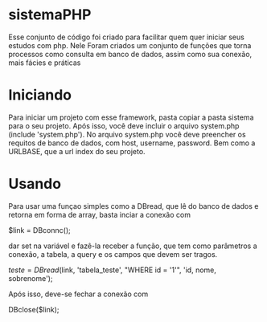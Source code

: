 # sistemaPHP
Esse conjunto de código foi criado para facilitar quem quer iniciar seus estudos com php. Nele Foram criados um conjunto de funções que torna processos como consulta em banco de dados, assim como sua conexão, mais fácies e práticas

# Iniciando
Para iniciar um projeto com esse framework, pasta copiar a pasta sistema para o seu projeto. Após isso, você deve incluir o arquivo system.php (include 'system.php'). No arquivo system.php você deve preencher os requitos de banco de dados, com host, username, password. Bem como a URLBASE, que a url index do seu projeto. 

# Usando
Para usar uma funçao simples como a DBread, que lê do banco de dados e retorna em forma de array, basta inciar a conexão com

$link = DBconnc();

dar set na variável e fazê-la receber a função, que tem como parâmetros a conexão, a tabela, a query e os campos que devem ser tragos.

$teste = DBread($link, 'tabela_teste', "WHERE id = '1'", 'id, nome, sobrenome');

Após isso, deve-se fechar a conexão com

DBclose($link);
